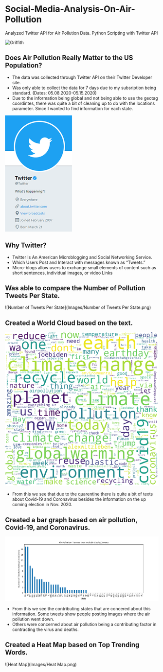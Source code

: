 # Social-Media-Analysis-On-Air-Pollution
Analyzed Twitter API for Air Pollution Data. Python Scripting with Twitter API

![Griffith](Images/Griffith.png)

## Does Air Pollution Really Matter to the US Population?
* The data was collected through Twitter API on their Twitter Developer site. 
* Was only able to collect the data for 7 days due to my subsription being standard. (Dates: 05.08.2020-05.15.2020)
* Due to the information being global and not being able to use the geotag coordintes, 
  there was quite a bit of cleaning up to do with the locations parameter. Since I wanted
  to find information for each state. 

![Twitter](Images/Twitter.png)
## Why Twitter?
* Twitter Is An American Microblogging and Social Networking Service.
* Which Users Post and Interact with messages known as “Tweets.”
* Micro-blogs allow users to exchange small elements of content such as short sentences, individual images, or video Links


## Was able to compare the Number of Pollution Tweets Per State.
![Number of Tweets Per State](Images/Number of Tweets Per State.png)


## Created a World Cloud based on the text.
![World_Cloud](Images/World_Cloud.png)


* From this we see that due to the quarentine there is quite a bit of texts about Covid-19 and Coronavirus besides the    information on the up coming election in Nov. 2020.

## Created a bar graph based on air pollution, Covid-19, and Coronavirus.  
![Covid_Corona](Images/Covid_Corona.png)


* From this we see the contributing states that are concered about this information.  Some tweets show people posting images       where the air pollution went down.
* Others were concerned about air pollution being a contributing factor in contracting the virus and deaths.

## Created a Heat Map based on Top Trending Words.  
![Heat Map](Images/Heat Map.png)



